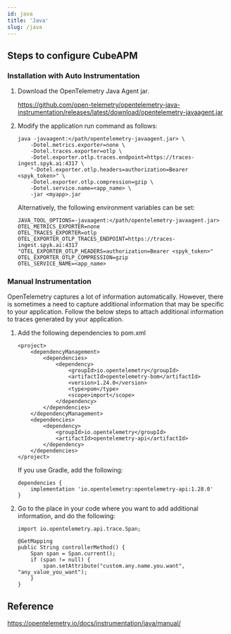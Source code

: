 ```yaml
---
id: java
title: 'Java'
slug: /java
---
```


## Steps to configure CubeAPM

### Installation with Auto Instrumentation

1. Download the OpenTelemetry Java Agent jar.

    https://github.com/open-telemetry/opentelemetry-java-instrumentation/releases/latest/download/opentelemetry-javaagent.jar

2. Modify the application run command as follows:

    ```
    java -javaagent:</path/opentelemetry-javaagent.jar> \
        -Dotel.metrics.exporter=none \
        -Dotel.traces.exporter=otlp \
        -Dotel.exporter.otlp.traces.endpoint=https://traces-ingest.spyk.ai:4317 \
        "-Dotel.exporter.otlp.headers=authorization=Bearer <spyk_token>" \
        -Dotel.exporter.otlp.compression=gzip \
        -Dotel.service.name=<app_name> \
        -jar <myapp>.jar
    ```

    Alternatively, the following environment variables can be set:

    ```
    JAVA_TOOL_OPTIONS=-javaagent:</path/opentelemetry-javaagent.jar>
    OTEL_METRICS_EXPORTER=none
    OTEL_TRACES_EXPORTER=otlp
    OTEL_EXPORTER_OTLP_TRACES_ENDPOINT=https://traces-ingest.spyk.ai:4317
    "OTEL_EXPORTER_OTLP_HEADERS=authorization=Bearer <spyk_token>"
    OTEL_EXPORTER_OTLP_COMPRESSION=gzip
    OTEL_SERVICE_NAME=<app_name>
    ```
    

### Manual Instrumentation

OpenTelemetry captures a lot of information automatically. However, there is sometimes a need to capture
additional information that may be specific to your application. Follow the below steps to attach additional
information to traces generated by your application.

1. Add the following dependencies to pom.xml

    ```
    <project>
        <dependencyManagement>
            <dependencies>
                <dependency>
                    <groupId>io.opentelemetry</groupId>
                    <artifactId>opentelemetry-bom</artifactId>
                    <version>1.24.0</version>
                    <type>pom</type>
                    <scope>import</scope>
                </dependency>
            </dependencies>
        </dependencyManagement>
        <dependencies>
            <dependency>
                <groupId>io.opentelemetry</groupId>
                <artifactId>opentelemetry-api</artifactId>
            </dependency>
        </dependencies>
    </project>
    ```

    If you use Gradle, add the following:

    ```
    dependencies {
        implementation 'io.opentelemetry:opentelemetry-api:1.28.0'
    }
    ```

2. Go to the place in your code where you want to add additional information, and do the following:

    ```
    import io.opentelemetry.api.trace.Span;

    @GetMapping
    public String controllerMethod() {
        Span span = Span.current();
        if (span != null) {
            span.setAttribute("custom.any.name.you.want", "any_value_you_want");
        }
    }
    ```

## Reference

https://opentelemetry.io/docs/instrumentation/java/manual/
